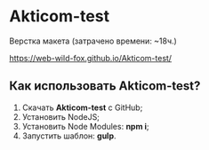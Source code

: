 # Akticom-test
Верстка макета (затрачено времени: ~18ч.)

https://web-wild-fox.github.io/Akticom-test/

<h2>Как использовать Akticom-test?</h2>

<ol>
	<li>Скачать</a> <strong>Akticom-test</strong> с GitHub;</li>
	<li>Установить NodeJS;</li>
    <li>Установить Node Modules: <strong>npm i</strong>;</li>
	<li>Запустить шаблон: <strong>gulp</strong>.</li>
</ol>
